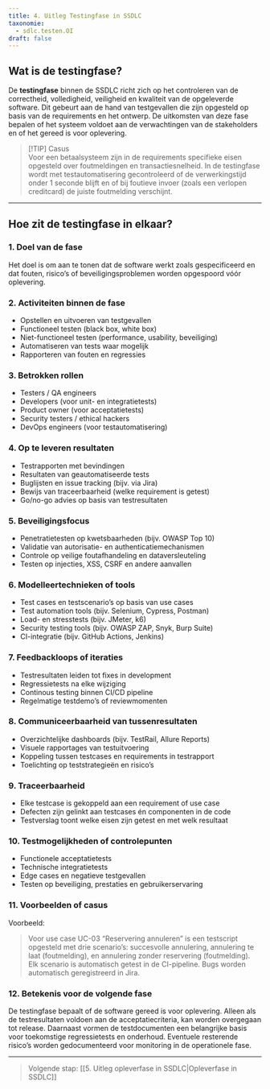 ```yaml
---
title: 4. Uitleg Testingfase in SSDLC
taxonomie:
  - sdlc.testen.OI
draft: false
---
```


## Wat is de testingfase?

De **testingfase** binnen de SSDLC richt zich op het controleren van de correctheid, volledigheid, veiligheid en kwaliteit van de opgeleverde software. Dit gebeurt aan de hand van testgevallen die zijn opgesteld op basis van de requirements en het ontwerp. De uitkomsten van deze fase bepalen of het systeem voldoet aan de verwachtingen van de stakeholders en of het gereed is voor oplevering.

> [!TIP] Casus  
> Voor een betaalsysteem zijn in de requirements specifieke eisen opgesteld over foutmeldingen en transactiesnelheid. In de testingfase wordt met testautomatisering gecontroleerd of de verwerkingstijd onder 1 seconde blijft en of bij foutieve invoer (zoals een verlopen creditcard) de juiste foutmelding verschijnt.

---

## Hoe zit de testingfase in elkaar?

### 1. Doel van de fase  
Het doel is om aan te tonen dat de software werkt zoals gespecificeerd en dat fouten, risico’s of beveiligingsproblemen worden opgespoord vóór oplevering.

### 2. Activiteiten binnen de fase  
- Opstellen en uitvoeren van testgevallen  
- Functioneel testen (black box, white box)  
- Niet-functioneel testen (performance, usability, beveiliging)  
- Automatiseren van tests waar mogelijk  
- Rapporteren van fouten en regressies

### 3. Betrokken rollen  
- Testers / QA engineers  
- Developers (voor unit- en integratietests)  
- Product owner (voor acceptatietests)  
- Security testers / ethical hackers  
- DevOps engineers (voor testautomatisering)

### 4. Op te leveren resultaten  
- Testrapporten met bevindingen  
- Resultaten van geautomatiseerde tests  
- Buglijsten en issue tracking (bijv. via Jira)  
- Bewijs van traceerbaarheid (welke requirement is getest)  
- Go/no-go advies op basis van testresultaten

### 5. Beveiligingsfocus  
- Penetratietesten op kwetsbaarheden (bijv. OWASP Top 10)  
- Validatie van autorisatie- en authenticatiemechanismen  
- Controle op veilige foutafhandeling en dataversleuteling  
- Testen op injecties, XSS, CSRF en andere aanvallen

### 6. Modelleertechnieken of tools  
- Test cases en testscenario’s op basis van use cases  
- Test automation tools (bijv. Selenium, Cypress, Postman)  
- Load- en stresstests (bijv. JMeter, k6)  
- Security testing tools (bijv. OWASP ZAP, Snyk, Burp Suite)  
- CI-integratie (bijv. GitHub Actions, Jenkins)

### 7. Feedbackloops of iteraties  
- Testresultaten leiden tot fixes in development  
- Regressietests na elke wijziging  
- Continous testing binnen CI/CD pipeline  
- Regelmatige testdemo’s of reviewmomenten

### 8. Communiceerbaarheid van tussenresultaten  
- Overzichtelijke dashboards (bijv. TestRail, Allure Reports)  
- Visuele rapportages van testuitvoering  
- Koppeling tussen testcases en requirements in testrapport  
- Toelichting op teststrategieën en risico’s

### 9. Traceerbaarheid  
- Elke testcase is gekoppeld aan een requirement of use case  
- Defecten zijn gelinkt aan testcases én componenten in de code  
- Testverslag toont welke eisen zijn getest en met welk resultaat

### 10. Testmogelijkheden of controlepunten  
- Functionele acceptatietests  
- Technische integratietests  
- Edge cases en negatieve testgevallen  
- Testen op beveiliging, prestaties en gebruikerservaring

### 11. Voorbeelden of casus  
Voorbeeld:  
> Voor use case UC-03 “Reservering annuleren” is een testscript opgesteld met drie scenario’s: succesvolle annulering, annulering te laat (foutmelding), en annulering zonder reservering (foutmelding). Elk scenario is automatisch getest in de CI-pipeline. Bugs worden automatisch geregistreerd in Jira.

### 12. Betekenis voor de volgende fase  
De testingfase bepaalt of de software gereed is voor oplevering. Alleen als de testresultaten voldoen aan de acceptatiecriteria, kan worden overgegaan tot release. Daarnaast vormen de testdocumenten een belangrijke basis voor toekomstige regressietests en onderhoud. Eventuele resterende risico’s worden gedocumenteerd voor monitoring in de operationele fase.

---

> Volgende stap: [[5. Uitleg opleverfase in SSDLC|Opleverfase in SSDLC]]